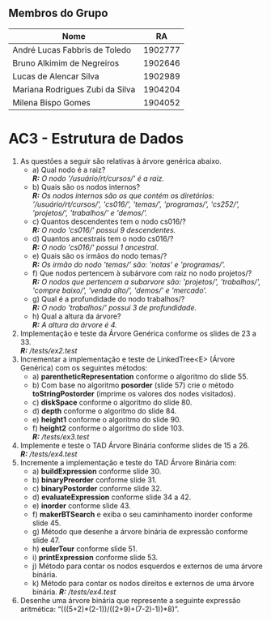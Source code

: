 ## Membros do Grupo   

| Nome                            | RA |
|--------------------------------|--------- |
| André Lucas Fabbris de Toledo   | 1902777 |
| Bruno Alkimim de Negreiros      | 1902646 |
| Lucas de Alencar Silva          | 1902989 |
| Mariana Rodrigues Zubi da Silva | 1904204 |
| Milena Bispo Gomes              | 1904052 |
    
# AC3 - Estrutura de Dados
1. As questões a seguir são relativas à árvore genérica abaixo.
    - a) Qual nodo é a raiz?<br>***R:** O nodo '/usuário/rt/cursos/' é a raiz.*
    - b) Quais são os nodos internos?<br>***R:** Os nodos internos são os que contém os diretórios: '/usuário/rt/cursos/', 'cs016/', 'temas/', 'programas/', 'cs252/', 'projetos/', 'trabalhos/' e 'demos/'.*
    - c) Quantos descendentes tem o nodo cs016/?<br>***R:** O nodo 'cs016/' possui 9 descendentes.*
    - d) Quantos ancestrais tem o nodo cs016/?<br>***R:** O nodo 'cs016/' possui 1 ancestral.*
    - e) Quais são os irmãos do nodo temas/?<br>***R:** Os irmão do nodo 'temas/' são: 'notas' e 'programas/'.*
    - f) Que nodos pertencem à subárvore com raiz no nodo projetos/?<br>***R:** O nodos que pertencem a subarvore são: 'projetos/', 'trabalhos/', 'compre baixo/', 'venda alto/', 'demos/' e 'mercado'.*
    - g) Qual é a profundidade do nodo trabalhos/?<br>***R:** O nodo 'trabalhos/' possui 3 de profundidade.*
    - h) Qual a altura da árvore?<br>***R:** A altura da árvore é 4.*
2. Implementação e teste da Árvore Genérica conforme os slides de 23 a 33.<br>***R:** /tests/ex2.test*
3. Incrementar a implementação e teste de LinkedTree&lt;E&gt; (Árvore Genérica) com os
seguintes métodos:
    - a) **parentheticRepresentation** conforme o algoritmo do slide 55.
    - b) Com base no algoritmo **posorder** (slide 57) crie o método **toStringPostorder**
(imprime os valores dos nodes visitados).
    - c) **diskSpace** conforme o algoritmo do slide 80.
    - d) **depth** conforme o algoritmo do slide 84. 
    - e) **height1** conforme o algoritmo do slide 90.
    - f) **height2** conforme o algoritmo do slide 103.  
***R:** /tests/ex3.test*
4. Implemente e teste o TAD Árvore Binária conforme slides de 15 a 26.<br>***R:** /tests/ex4.test*
5. Incremente a implementação e teste do TAD Árvore Binária com:
    - a) **buildExpression** conforme slide 30.
    - b) **binaryPreorder** conforme slide 31.
    - c) **binaryPostorder** conforme slide 32.
    - d) **evaluateExpression** conforme slide 34 a 42.
    - e) **inorder** conforme slide 43.
    - f) **makerBTSearch** e exiba o seu caminhamento inorder conforme slide 45.
    - g) Método que desenhe a árvore binária de expressão conforme slide 47.
    - h) **eulerTour** conforme slide 51.
    - i) **printExpression** conforme slide 53.
    - j) Método para contar os nodos esquerdos e externos de uma árvore binária.
    - k) Método para contar os nodos direitos e externos de uma árvore binária.
***R:** /tests/ex4.test*
6. Desenhe uma árvore binária que represente a seguinte expressão aritmética:
“(((5+2)*(2-1))/((2+9)+(7-2)-1))*8)”.
